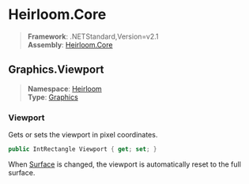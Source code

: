 # Heirloom.Core

> **Framework**: .NETStandard,Version=v2.1  
> **Assembly**: [Heirloom.Core][0]  

## Graphics.Viewport

> **Namespace**: [Heirloom][0]  
> **Type**: [Graphics][1]  

### Viewport

Gets or sets the viewport in pixel coordinates.

```cs
public IntRectangle Viewport { get; set; }
```

When [Surface][2] is changed, the viewport is automatically reset to the full surface.

[0]: ../../../Heirloom.Core.md
[1]: ../Graphics.md
[2]: Surface.md
